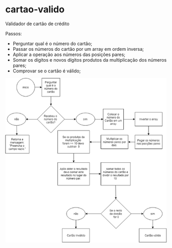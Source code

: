 # cartao-valido
Validador de cartão de crédito

Passos:
- Perguntar qual é o número do cartão;
- Passar os números do cartão por um array em ordem inversa;
- Aplicar a operação aos números das posições pares;
- Somar os dígitos e novos dígitos produtos da multiplicação dos números pares;
- Comprovar se o cartão é válido;

![Fluxograma Validador de Cartões de Crédito](Cartao-Valido.png)
